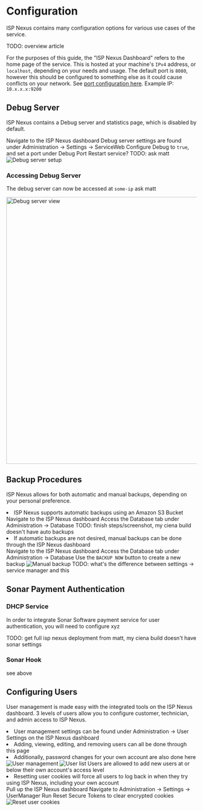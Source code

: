 # Configuration

ISP Nexus contains many configuration options for various use cases of the service.

<warning>TODO: overview article</warning>

<tip>
    For the purposes of this guide, the "ISP Nexus Dashboard" refers to the home page of the service.
    This is hosted at your machine's <code>IPv4</code> address, or <code>localhost</code>, depending on your needs and usage.
    The default port is <code>8080</code>, however this should be configured to something else as it could
    cause conflicts on your network. See <a href="Installation.md#first-deployment">port configuration here</a>.
    Example IP: <code>10.x.x.x:9200</code>
</tip>

## Debug Server

ISP Nexus contains a Debug server and statistics page, which is disabled by default.

<procedure title="Enabling Debug Server">
    <step>Navigate to the ISP Nexus dashboard</step>
    <step>Debug server settings are found under <control>Administration → Settings → ServiceWeb</control></step>
    <step>Configure <control>Debug</control> to <code>true</code>, and set a port under <control>Debug Port</control></step>
    <step>Restart service? <warning>TODO: ask matt</warning></step>
    <img src="debug-server-setup.png" alt="Debug server setup" border-effect="line"/>
</procedure>

### Accessing Debug Server

The debug server can now be accessed at
<code>some-ip</code>
<warning>ask matt</warning>

<img src="debug-server-view.png" alt="Debug server view" border-effect="line" width="706"/>

## Backup Procedures

ISP Nexus allows for both automatic and manual backups, depending on
your personal preference.

<procedure title="Automatic Backups">
    <list>
        <li>ISP Nexus supports automatic backups using an Amazon S3 Bucket</li>
    </list>
    <step>Navigate to the ISP Nexus dashboard</step>
    <step>Access the Database tab under <control>Administration → Database</control></step>
    <step><warning>TODO: finish steps/screenshot, my ciena build doesn't have auto backups</warning></step>
</procedure>

<procedure title="Manual Backups">
    <list>
        <li>If automatic backups are not desired, manual backups can be done through the ISP Nexus dashboard</li>
    </list>
    <step>Navigate to the ISP Nexus dashboard</step>
    <step>Access the Database tab under <control>Administration → Database</control></step>
    <step>Use the <code>BACKUP NOW</code> button to create a new backup</step>
    <img src="backup-manual.png" alt="Manual backup" border-effect="line"/>
    <warning>TODO: what's the difference between settings -> service manager and this</warning>
</procedure>

## Sonar Payment Authentication

### DHCP Service

In order to integrate Sonar Software payment service for user authentication,
you will need to configure xyz

<warning>TODO: get full isp nexus deployment from matt, my ciena build doesn't have sonar settings</warning>

### Sonar Hook

<warning>see above</warning>

## Configuring Users

<p id="user-article">User management is made easy with the integrated tools on the ISP Nexus dashboard.
3 levels of users allow you to configure customer, technician, and admin access to ISP Nexus.</p>

<procedure title="User Management" id="user-manage">
    <list>
        <li>
            User management settings can be found under
            <control>Administration → User Settings</control> on the ISP Nexus dashboard
        </li>
        <li>Adding, viewing, editing, and removing users can all be done through this page</li>
        <li>Additionally, password changes for your own account are also done here</li>
    </list>
    <img src="user-management.png" alt="User management" border-effect="line"/>
    <img src="user-management-detailed.png" alt="User list" border-effect="line"/>
    <step>Users are allowed to add new users at or below their own account's access level</step>
</procedure>

<procedure title="Clearing ISP Nexus User Cookies" id="user-reset">
    <list>
        <li>Resetting user cookies will force all users to log back in when they try using ISP Nexus,
        including your own account</li>
    </list>
    <step>Pull up the ISP Nexus dashboard</step>
    <step>Navigate to <control>Administration → Settings → UserManager</control></step>
    <step>Run <control>Reset Secure Tokens</control> to clear encrypted cookies</step>
    <img src="user-reset-cookies.png" alt="Reset user cookies" border-effect="line"/>
</procedure>